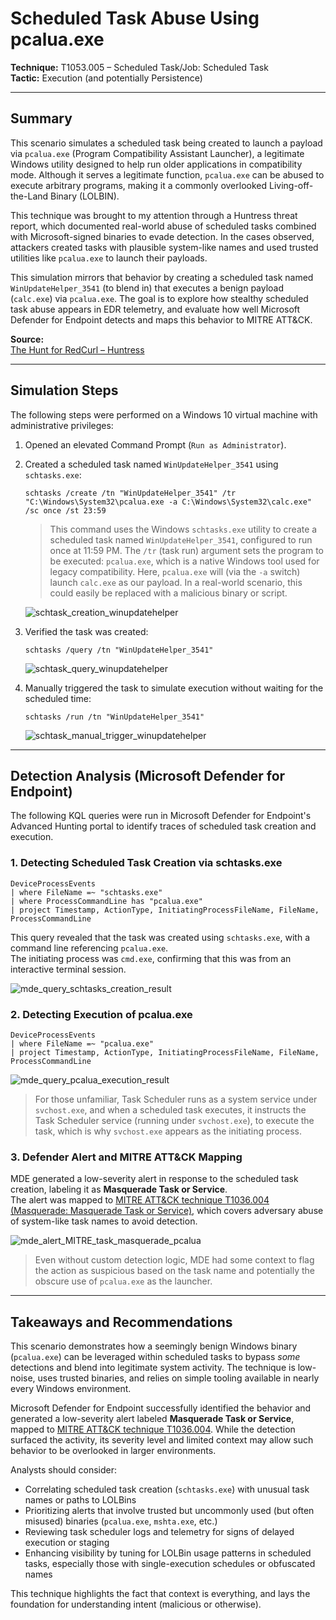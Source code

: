 # Scheduled Task Abuse Using pcalua.exe  

**Technique:** T1053.005 – Scheduled Task/Job: Scheduled Task  
**Tactic:** Execution (and potentially Persistence)

---  

## Summary

This scenario simulates a scheduled task being created to launch a payload via `pcalua.exe` (Program Compatibility Assistant Launcher), a legitimate Windows utility designed to help run older applications in compatibility mode. Although it serves a legitimate function, `pcalua.exe` can be abused to execute arbitrary programs, making it a commonly overlooked Living-off-the-Land Binary (LOLBIN).

This technique was brought to my attention through a Huntress threat report, which documented real-world abuse of scheduled tasks combined with Microsoft-signed binaries to evade detection. In the cases observed, attackers created tasks with plausible system-like names and used trusted utilities like `pcalua.exe` to launch their payloads.

This simulation mirrors that behavior by creating a scheduled task named `WinUpdateHelper_3541` (to blend in) that executes a benign payload (`calc.exe`) via `pcalua.exe`. The goal is to explore how stealthy scheduled task abuse appears in EDR telemetry, and evaluate how well Microsoft Defender for Endpoint detects and maps this behavior to MITRE ATT&CK.

**Source:**  
[The Hunt for RedCurl – Huntress](https://www.huntress.com/blog/the-hunt-for-redcurl-2)  

---

## Simulation Steps

The following steps were performed on a Windows 10 virtual machine with administrative privileges:

1. Opened an elevated Command Prompt (`Run as Administrator`).

2. Created a scheduled task named `WinUpdateHelper_3541` using `schtasks.exe`:
    
    ```
    schtasks /create /tn "WinUpdateHelper_3541" /tr "C:\Windows\System32\pcalua.exe -a C:\Windows\System32\calc.exe" /sc once /st 23:59
    ```

    >  This command uses the Windows `schtasks.exe` utility to create a scheduled task named `WinUpdateHelper_3541`, configured to run once at 11:59 PM. The `/tr` (task run) argument sets the program to be executed: `pcalua.exe`, which is a native Windows tool used for legacy compatibility. 
    > Here, `pcalua.exe` will (via the `-a` switch) launch `calc.exe` as our payload. In a real-world scenario, this could easily be replaced with a malicious binary or script.

    ![schtask_creation_winupdatehelper](https://github.com/user-attachments/assets/bde270db-0cf7-4f67-8864-d5c6dd40ade8)

3. Verified the task was created:
    
    ```
    schtasks /query /tn "WinUpdateHelper_3541"
    ```
   ![schtask_query_winupdatehelper](https://github.com/user-attachments/assets/b7aeca4f-6b33-4f66-a6b1-c1efcbca31c9)

4. Manually triggered the task to simulate execution without waiting for the scheduled time:
    
    ```
    schtasks /run /tn "WinUpdateHelper_3541"
    ```
    ![schtask_manual_trigger_winupdatehelper](https://github.com/user-attachments/assets/f295f658-da0a-4a30-a715-59a707e0c88b)

---

## Detection Analysis (Microsoft Defender for Endpoint)

The following KQL queries were run in Microsoft Defender for Endpoint's Advanced Hunting portal to identify traces of scheduled task creation and execution.

### 1. Detecting Scheduled Task Creation via schtasks.exe

    DeviceProcessEvents
    | where FileName =~ "schtasks.exe"
    | where ProcessCommandLine has "pcalua.exe"
    | project Timestamp, ActionType, InitiatingProcessFileName, FileName, ProcessCommandLine

This query revealed that the task was created using `schtasks.exe`, with a command line referencing `pcalua.exe`.  
The initiating process was `cmd.exe`, confirming that this was from an interactive terminal session.  

![mde_query_schtasks_creation_result](https://github.com/user-attachments/assets/d160c43f-0edc-49eb-b820-70d90d957ff2)


### 2. Detecting Execution of pcalua.exe

    DeviceProcessEvents
    | where FileName =~ "pcalua.exe"
    | project Timestamp, ActionType, InitiatingProcessFileName, FileName, ProcessCommandLine


![mde_query_pcalua_execution_result](https://github.com/user-attachments/assets/dbca8c11-ad73-4156-a7d9-bb99f3db40e2)  

> For those unfamiliar, Task Scheduler runs as a system service under `svchost.exe`, and when a scheduled task executes, it instructs the Task Scheduler service (running under `svchost.exe`), to execute the task, which is why `svchost.exe` appears as the initiating process.


### 3. Defender Alert and MITRE ATT&CK Mapping

MDE generated a low-severity alert in response to the scheduled task creation, labeling it as **Masquerade Task or Service**.  
The alert was mapped to [MITRE ATT&CK technique T1036.004 (Masquerade: Masquerade Task or Service)](https://attack.mitre.org/techniques/T1036/004/), which covers adversary abuse of system-like task names to avoid detection.

![mde_alert_MITRE_task_masquerade_pcalua](https://github.com/user-attachments/assets/0a598ed6-a104-4850-ba58-71d2639fa3b8)  

> Even without custom detection logic, MDE had some context to flag the action as suspicious based on the task name and potentially the obscure use of `pcalua.exe` as the launcher.

---  

## Takeaways and Recommendations

This scenario demonstrates how a seemingly benign Windows binary (`pcalua.exe`) can be leveraged within scheduled tasks to bypass *some* detections and blend into legitimate system activity. The technique is low-noise, uses trusted binaries, and relies on simple tooling available in nearly every Windows environment.

Microsoft Defender for Endpoint successfully identified the behavior and generated a low-severity alert labeled **Masquerade Task or Service**, mapped to [MITRE ATT&CK technique T1036.004](https://attack.mitre.org/techniques/T1036/004/). While the detection surfaced the activity, its severity level and limited context may allow such behavior to be overlooked in larger environments.

Analysts should consider:

- Correlating scheduled task creation (`schtasks.exe`) with unusual task names or paths to LOLBins
- Prioritizing alerts that involve trusted but uncommonly used (but often misused) binaries (`pcalua.exe`, `mshta.exe`, etc.)
- Reviewing task scheduler logs and telemetry for signs of delayed execution or staging
- Enhancing visibility by tuning for LOLBin usage patterns in scheduled tasks, especially those with single-execution schedules or obfuscated names

This technique highlights the fact that context is everything, and lays the foundation for understanding intent (malicious or otherwise).
